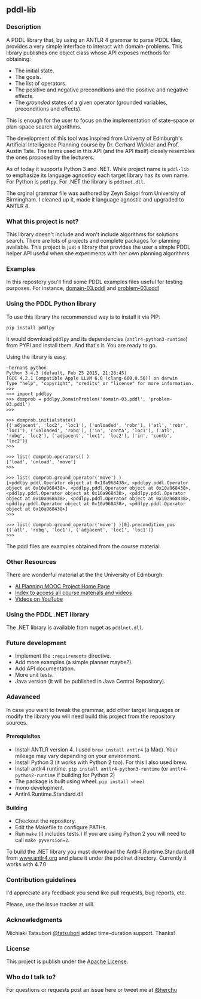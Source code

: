 ## pddl-lib

### Description

A PDDL library that, by using an ANTLR 4 grammar to parse PDDL files, provides a very simple interface to interact with domain-problems.
This library publishes one object class whose API exposes methods for obtaining:

- The initial state.
- The goals.
- The list of operators.
- The positive and negative preconditions and the positive and negative effects.
- The _grounded_ states of a given operator (grounded variables, preconditions and effects).

This is enough for the user to focus on the implementation of state-space or plan-space search algorithms.

The development of this tool was inspired from Univerty of Edinburgh's Artificial Intelligence Planning course by Dr. Gerhard Wickler and Prof. Austin Tate. The terms used in this API (and the API itself) closely resembles the ones proposed by the lecturers.

As of today it supports Python 3 and .NET. While project name is `pddl-lib` to emphasize its language agnosticy each target library has its own name. For Python is `pddlpy`. For .NET the library is `pddlnet.dll`.

The orginal grammar file was authored by Zeyn Saigol from University of Birmingham. I cleaned up it, made it language agnostic and upgraded to ANTLR 4.

### What this project is not?

This library doesn't include and won't include algorithms for solutions search.
There are lots of projects and complete packages for planning available. This project is just a library that provides the user a simple PDDL helper API useful when she experiments with her own planning algorithms.

### Examples

In this repostory you'll find some PDDL examples files useful for testing purposes.
For instance, [domain-03.pddl](examples-pddl/domain-03.pddl)
and [problem-03.pddl](examples-pddl/problem-03.pddl)

### Using the PDDL Python library

To use this library the recommended way is to install it via PIP:

```
pip install pddlpy
```

It would download `pddlpy` and its dependencies (`antlr4-python3-runtime`) from PYPI and install them.
And that's it. You are ready to go.

Using the library is easy.

```
~hernan$ python
Python 3.4.3 (default, Feb 25 2015, 21:28:45)
[GCC 4.2.1 Compatible Apple LLVM 6.0 (clang-600.0.56)] on darwin
Type "help", "copyright", "credits" or "license" for more information.
>>>
>>> import pddlpy
>>> domprob = pddlpy.DomainProblem('domain-03.pddl', 'problem-03.pddl')
>>>

>>> domprob.initialstate()
{('adjacent', 'loc2', 'loc1'), ('unloaded', 'robr'), ('atl', 'robr', 'loc1'), ('unloaded', 'robq'), ('in', 'conta', 'loc1'), ('atl', 'robq', 'loc2'), ('adjacent', 'loc1', 'loc2'), ('in', 'contb', 'loc2')}
>>>

>>> list( domprob.operators() )
['load', 'unload', 'move']
>>>

>>> list( domprob.ground_operator('move') )
[<pddlpy.pddl.Operator object at 0x10a968438>, <pddlpy.pddl.Operator object at 0x10a968438>, <pddlpy.pddl.Operator object at 0x10a968438>, <pddlpy.pddl.Operator object at 0x10a968438>, <pddlpy.pddl.Operator object at 0x10a968438>, <pddlpy.pddl.Operator object at 0x10a968438>, <pddlpy.pddl.Operator object at 0x10a968438>, <pddlpy.pddl.Operator object at 0x10a968438>]
>>>

>>> list( domprob.ground_operator('move') )[0].precondition_pos
{('atl', 'robq', 'loc1'), ('adjacent', 'loc1', 'loc1')}
>>>
```

The pddl files are examples obtained from the course material.

### Other Resources

There are wonderful material at the the University of Edinburgh:

- [AI Planning MOOC Project Home Page](http://www.aiai.ed.ac.uk/project/plan/ooc)
- [Index to access all course materials and videos](http://media.aiai.ed.ac.uk/Project/AIPLAN)
- [Videos on YouTube](http://bit.ly/aiplanmooc)

### Using the PDDL .NET library

The .NET library is available from nuget as `pddlnet.dll`.

### Future development

- Implement the `:requirements` directive.
- Add more examples (a simple planner maybe?).
- Add API documentation.
- More unit tests.
- Java version (it will be published in Java Central Repository).

### Adavanced

In case you want to tweak the grammar, add other target languages or modify the library you will need build this project from the repository sources.

#### Prerequisites

- Install ANTLR version 4.
  I used `brew install antlr4` (a Mac). Your mileage may vary depending on your environment.
- Install Python 3 (it works with Python 2 too).
  For this I also used brew.
- Install antlr4 runtime.
  `pip install antlr4-python3-runtime` (or `antlr4-python2-runtime` if building for Python 2)
- The package is built using wheel.
  `pip install wheel`
- mono development.
- Antlr4.Runtime.Standard.dll

#### Building

- Checkout the repository.
- Edit the Makefile to configure PATHs.
- Run `make` (it includes tests.)
  If you are using Python 2 you will need to call `make pyversion=2`.

To build the .NET library you must download the Antlr4.Runtime.Standard.dll from www.antlr4.org and
place it under the pddlnet directory. Currently it works with 4.7.0

### Contribution guidelines

I'd appreciate any feedback you send like pull requests, bug reports, etc.

Please, use the issue tracker at will.

### Acknowledgments

Michiaki Tatsubori [@tatsubori](https://github.com/tatsubori) added time-duration support. Thanks!

### License

This project is publish under the
[Apache License](http://www.apache.org/licenses/LICENSE-2.0).

### Who do I talk to?

For questions or requests post an issue here or tweet me at
[@herchu](http://twitter.com/herchu)

